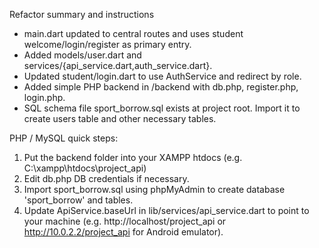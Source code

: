 Refactor summary and instructions
- main.dart updated to central routes and uses student welcome/login/register as primary entry.
- Added models/user.dart and services/{api_service.dart,auth_service.dart}.
- Updated student/login.dart to use AuthService and redirect by role.
- Added simple PHP backend in /backend with db.php, register.php, login.php.
- SQL schema file sport_borrow.sql exists at project root. Import it to create users table and other necessary tables.

PHP / MySQL quick steps:
1. Put the backend folder into your XAMPP htdocs (e.g. C:\xampp\htdocs\project_api)
2. Edit db.php DB credentials if necessary.
3. Import sport_borrow.sql using phpMyAdmin to create database 'sport_borrow' and tables.
4. Update ApiService.baseUrl in lib/services/api_service.dart to point to your machine (e.g. http://localhost/project_api or http://10.0.2.2/project_api for Android emulator).
